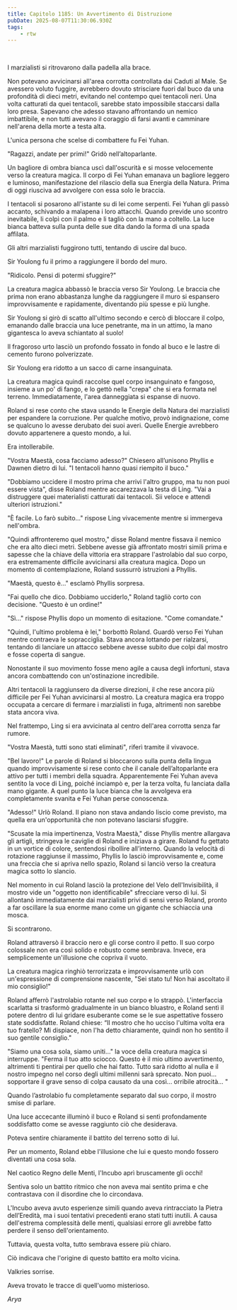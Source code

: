 ```yaml
---
title: Capitolo 1185: Un Avvertimento di Distruzione
pubDate: 2025-08-07T11:30:06.930Z
tags:
    - rtw
---
```



&nbsp;


I marzialisti si ritrovarono dalla padella alla brace.


Non potevano avvicinarsi all'area corrotta controllata dai Caduti al Male. Se avessero voluto fuggire, avrebbero dovuto strisciare fuori dal buco da una profondità di dieci metri, evitando nel contempo quei tentacoli neri. Una volta catturati da quei tentacoli, sarebbe stato impossibile staccarsi dalla loro presa. Sapevano che adesso stavano affrontando un nemico imbattibile, e non tutti avevano il coraggio di farsi avanti e camminare nell'arena della morte a testa alta.


L'unica persona che scelse di combattere fu Fei Yuhan.


"Ragazzi, andate per primi!" Gridò nell’altoparlante.


Un bagliore di ombra bianca uscì dall'oscurità e si mosse velocemente verso la creatura magica. Il corpo di Fei Yuhan emanava un bagliore leggero e luminoso, manifestazione del rilascio della sua Energia della Natura. Prima di oggi riusciva ad avvolgere con essa solo le braccia.


I tentacoli si posarono all'istante su di lei come serpenti. Fei Yuhan gli passò accanto, schivando a malapena i loro attacchi. Quando previde uno scontro inevitabile, li colpì con il palmo e li tagliò con la mano a coltello. La luce bianca batteva sulla punta delle sue dita dando la forma di una spada affilata.


Gli altri marzialisti fuggirono tutti, tentando di uscire dal buco.


Sir Youlong fu il primo a raggiungere il bordo del muro.


"Ridicolo. Pensi di potermi sfuggire?"


La creatura magica abbassò le braccia verso Sir Youlong. Le braccia che prima non erano abbastanza lunghe da raggiungere il muro si espansero improvvisamente e rapidamente, diventando più spesse e più lunghe.


Sir Youlong si girò di scatto all'ultimo secondo e cercò di bloccare il colpo, emanando dalle braccia una luce penetrante, ma in un attimo, la mano gigantesca lo aveva schiantato al suolo!


Il fragoroso urto lasciò un profondo fossato in fondo al buco e le lastre di cemento furono polverizzate.


Sir Youlong era ridotto a un sacco di carne insanguinata.


La creatura magica quindi raccolse quel corpo insanguinato e fangoso, insieme a un po' di fango, e lo gettò nella "crepa" che si era formata nel terreno. Immediatamente, l'area danneggiata si espanse di nuovo.


Roland si rese conto che stava usando le Energie della Natura dei marzialisti per espandere la corruzione. Per qualche motivo, provò indignazione, come se qualcuno lo avesse derubato dei suoi averi. Quelle Energie avrebbero dovuto appartenere a questo mondo, a lui.


Era intollerabile.


"Vostra Maestà, cosa facciamo adesso?" Chiesero all’unisono Phyllis e Dawnen dietro di lui. "I tentacoli hanno quasi riempito il buco."


"Dobbiamo uccidere il mostro prima che arrivi l'altro gruppo, ma tu non puoi essere vista", disse Roland mentre accarezzava la testa di Ling. "Vai a distruggere quei materialisti catturati dai tentacoli. Sii veloce e attendi ulteriori istruzioni."


"È facile. Lo farò subito..." rispose Ling vivacemente mentre si immergeva nell'ombra.


"Quindi affronteremo quel mostro," disse Roland mentre fissava il nemico che era alto dieci metri. Sebbene avesse già affrontato mostri simili prima e sapesse che la chiave della vittoria era strappare l'astrolabio dal suo corpo, era estremamente difficile avvicinarsi alla creatura magica. Dopo un momento di contemplazione, Roland sussurrò istruzioni a Phyllis.


"Maestà, questo è..." esclamò Phyllis sorpresa.


"Fai quello che dico. Dobbiamo ucciderlo," Roland tagliò corto con decisione. "Questo è un ordine!"


"Sì..." rispose Phyllis dopo un momento di esitazione. "Come comandate."


"Quindi, l'ultimo problema è lei," borbottò Roland. Guardò verso Fei Yuhan mentre contraeva le sopracciglia. Stava ancora lottando per rialzarsi, tentando di lanciare un attacco sebbene avesse subito due colpi dal mostro e fosse coperta di sangue.


Nonostante il suo movimento fosse meno agile a causa degli infortuni, stava ancora combattendo con un'ostinazione incredibile.


Altri tentacoli la raggiunsero da diverse direzioni, il che rese ancora più difficile per Fei Yuhan avvicinarsi al mostro. La creatura magica era troppo occupata a cercare di fermare i marzialisti in fuga, altrimenti non sarebbe stata ancora viva.


Nel frattempo, Ling si era avvicinata al centro dell'area corrotta senza far rumore.


"Vostra Maestà, tutti sono stati eliminati", riferì tramite il vivavoce.


"Bel lavoro!" Le parole di Roland si bloccarono sulla punta della lingua quando improvvisamente si rese conto che il canale dell’altoparlante era attivo per tutti i membri della squadra. Apparentemente Fei Yuhan aveva sentito la voce di Ling, poiché inciampò e, per la terza volta, fu lanciata dalla mano gigante. A quel punto la luce bianca che la avvolgeva era completamente svanita e Fei Yuhan perse conoscenza.


"Adesso!" Urlò Roland. Il piano non stava andando liscio come previsto, ma quella era un'opportunità che non potevano lasciarsi sfuggire.


"Scusate la mia impertinenza, Vostra Maestà," disse Phyllis mentre allargava gli artigli, stringeva le caviglie di Roland e iniziava a girare. Roland fu gettato in un vortice di colore, sentendosi ribollire all’interno. Quando la velocità di rotazione raggiunse il massimo, Phyllis lo lasciò improvvisamente e, come una freccia che si apriva nello spazio, Roland si lanciò verso la creatura magica sotto lo slancio.


Nel momento in cui Roland lasciò la protezione del Velo dell'Invisibilità, il mostro vide un "oggetto non identificabile" sfrecciare verso di lui. Si allontanò immediatamente dai marzialisti privi di sensi verso Roland, pronto a far oscillare la sua enorme mano come un gigante che schiaccia una mosca.


Si scontrarono.


Roland attraversò il braccio nero e gli corse contro il petto. Il suo corpo colossale non era così solido e robusto come sembrava. Invece, era semplicemente un'illusione che copriva il vuoto.


La creatura magica ringhiò terrorizzata e improvvisamente urlò con un'espressione di comprensione nascente, "Sei stato tu! Non hai ascoltato il mio consiglio!"


Roland afferrò l'astrolabio rotante nel suo corpo e lo strappò. L'interfaccia scarlatta si trasformò gradualmente in un bianco bluastro, e Roland sentì il potere dentro di lui gridare esuberante come se le sue aspettative fossero state soddisfatte. Roland chiese: “Il mostro che ho ucciso l'ultima volta era tuo fratello? Mi dispiace, non l'ha detto chiaramente, quindi non ho sentito il suo gentile consiglio."


"Siamo una cosa sola, siamo uniti…" la voce della creatura magica si interruppe. "Ferma il tuo atto sciocco. Questo è il mio ultimo avvertimento, altrimenti ti pentirai per quello che hai fatto. Tutto sarà ridotto al nulla e il nostro impegno nel corso degli ultimi millenni sarà sprecato. Non puoi... sopportare il grave senso di colpa causato da una così... orribile atrocità... "


Quando l’astrolabio fu completamente separato dal suo corpo, il mostro smise di parlare.


Una luce accecante illuminò il buco e Roland si sentì profondamente soddisfatto come se avesse raggiunto ciò che desiderava.


Poteva sentire chiaramente il battito del terreno sotto di lui.


Per un momento, Roland ebbe l'illusione che lui e questo mondo fossero diventati una cosa sola.


Nel caotico Regno delle Menti, l'Incubo aprì bruscamente gli occhi!


Sentiva solo un battito ritmico che non aveva mai sentito prima e che contrastava con il disordine che lo circondava.


L'Incubo aveva avuto esperienze simili quando aveva rintracciato la Pietra dell’Eredità, ma i suoi tentativi precedenti erano stati tutti inutili. A causa dell'estrema complessità delle menti, qualsiasi errore gli avrebbe fatto perdere il senso dell'orientamento.


Tuttavia, questa volta, tutto sembrava essere più chiaro.


Ciò indicava che l'origine di questo battito era molto vicina.


Valkries sorrise.


Aveva trovato le tracce di quell'uomo misterioso.


<em>Arya</em>
                                


                                



